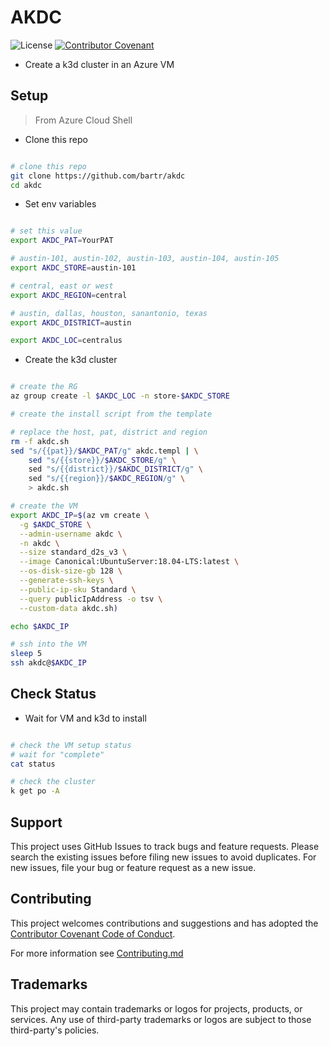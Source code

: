 # AKDC

![License](https://img.shields.io/badge/license-MIT-green.svg)
[![Contributor Covenant](https://img.shields.io/badge/Contributor%20Covenant-2.1-4baaaa.svg)](code_of_conduct.md)

- Create a k3d cluster in an Azure VM

## Setup

> From Azure Cloud Shell

- Clone this repo

```bash

# clone this repo
git clone https://github.com/bartr/akdc
cd akdc

```

- Set env variables

```bash

# set this value
export AKDC_PAT=YourPAT

# austin-101, austin-102, austin-103, austin-104, austin-105
export AKDC_STORE=austin-101

# central, east or west
export AKDC_REGION=central

# austin, dallas, houston, sanantonio, texas
export AKDC_DISTRICT=austin

export AKDC_LOC=centralus

```

- Create the k3d cluster

```bash

# create the RG
az group create -l $AKDC_LOC -n store-$AKDC_STORE

# create the install script from the template

# replace the host, pat, district and region
rm -f akdc.sh
sed "s/{{pat}}/$AKDC_PAT/g" akdc.templ | \
    sed "s/{{store}}/$AKDC_STORE/g" \
    sed "s/{{district}}/$AKDC_DISTRICT/g" \
    sed "s/{{region}}/$AKDC_REGION/g" \
    > akdc.sh

# create the VM
export AKDC_IP=$(az vm create \
  -g $AKDC_STORE \
  --admin-username akdc \
  -n akdc \
  --size standard_d2s_v3 \
  --image Canonical:UbuntuServer:18.04-LTS:latest \
  --os-disk-size-gb 128 \
  --generate-ssh-keys \
  --public-ip-sku Standard \
  --query publicIpAddress -o tsv \
  --custom-data akdc.sh)

echo $AKDC_IP

# ssh into the VM
sleep 5
ssh akdc@$AKDC_IP

```

## Check Status

- Wait for VM and k3d to install

```bash

# check the VM setup status
# wait for "complete"
cat status

# check the cluster
k get po -A

```

## Support

This project uses GitHub Issues to track bugs and feature requests. Please search the existing issues before filing new issues to avoid duplicates.  For new issues, file your bug or feature request as a new issue.

## Contributing

This project welcomes contributions and suggestions and has adopted the [Contributor Covenant Code of Conduct](https://www.contributor-covenant.org/version/2/1/code_of_conduct.html).

For more information see [Contributing.md](./.github/CONTRIBUTING.md)

## Trademarks

This project may contain trademarks or logos for projects, products, or services. Any use of third-party trademarks or logos are subject to those third-party's policies.
